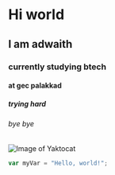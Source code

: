 # Hi world 
## I am adwaith
### currently studying btech
#### at gec palakkad
##### trying hard
###### bye bye


![Image of Yaktocat](https://octodex.github.com/images/yaktocat.png)
``` javascript
var myVar = "Hello, world!";
```
